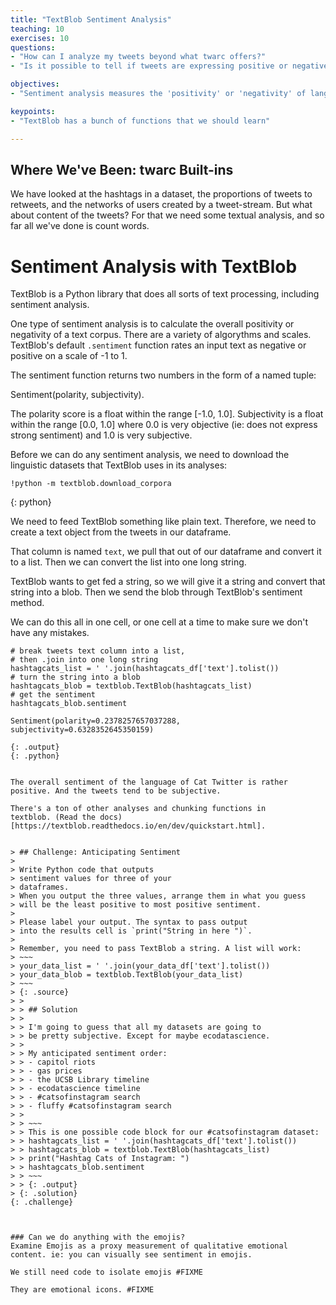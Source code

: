 ```yaml
---
title: "TextBlob Sentiment Analysis"
teaching: 10
exercises: 10
questions:
- "How can I analyze my tweets beyond what twarc offers?"
- "Is it possible to tell if tweets are expressing positive or negative feelings?"

objectives:
- "Sentiment analysis measures the 'positivity' or 'negativity' of language"

keypoints:
- "TextBlob has a bunch of functions that we should learn"

---
```


## Where We've Been: twarc Built-ins
We have looked at the hashtags in a dataset, the
proportions of tweets to retweets, and the networks of users created
by a tweet-stream. But what about content
of the tweets? For that we need some textual analysis, and so far all
we've done is count words.

# Sentiment Analysis with TextBlob
TextBlob is a Python library that does all sorts of text processing, 
including sentiment analysis. 

One type of sentiment analysis is to calculate 
the overall 
positivity or negativity of a text corpus. There are a variety 
of algorythms and scales. TextBlob's default `.sentiment` 
function rates an input text as negative or positive on a 
scale of -1 to 1.

The sentiment function returns two numbers in the form of a named tuple: 

Sentiment(polarity, subjectivity). 

The polarity score is a float 
within the range [-1.0, 1.0]. Subjectivity is a float within the 
range [0.0, 1.0] where 0.0 is very objective (ie: does not express
strong sentiment) and 1.0 is very 
subjective.

Before we can do any sentiment analysis, we need to download
the linguistic datasets that TextBlob uses in its analyses:

~~~
!python -m textblob.download_corpora
~~~
{: python}

We need to feed TextBlob something like plain text. Therefore, 
we need to create a text object from the tweets in our dataframe.
 
That column is named `text`, we pull that 
out of our dataframe and convert it to a list. Then we can 
convert the list into one long string. 

TextBlob wants to get fed a string, so we will give it a string and convert that 
string into a blob. Then we send the blob through TextBlob's sentiment method.


We can do this all in one cell, or one cell at a time to make
sure we don't have any mistakes.


~~~
# break tweets text column into a list, 
# then .join into one long string 
hashtagcats_list = ' '.join(hashtagcats_df['text'].tolist())
# turn the string into a blob
hashtagcats_blob = textblob.TextBlob(hashtagcats_list)
# get the sentiment
hashtagcats_blob.sentiment

~~~ 
    Sentiment(polarity=0.2378257657037288, 
    subjectivity=0.6328352645350159)
~~~ 
{: .output}
{: .python}


The overall sentiment of the language of Cat Twitter is rather 
positive. And the tweets tend to be subjective.

There's a ton of other analyses and chunking functions in 
textblob. (Read the docs)[https://textblob.readthedocs.io/en/dev/quickstart.html].


> ## Challenge: Anticipating Sentiment
>
> Write Python code that outputs 
> sentiment values for three of your 
> dataframes. 
> When you output the three values, arrange them in what you guess
> will be the least positive to most positive sentiment.
>
> Please label your output. The syntax to pass output 
> into the results cell is `print("String in here ")`.
>
> Remember, you need to pass TextBlob a string. A list will work:
> ~~~
> your_data_list = ' '.join(your_data_df['text'].tolist())
> your_data_blob = textblob.TextBlob(your_data_list)
> ~~~
> {: .source}
> >
> > ## Solution
> >
> > I'm going to guess that all my datasets are going to 
> > be pretty subjective. Except for maybe ecodatascience.
> > 
> > My anticipated sentiment order:
> > - capitol riots
> > - gas prices
> > - the UCSB Library timeline
> > - ecodatascience timeline
> > - #catsofinstagram search
> > - fluffy #catsofinstagram search
> > 
> > ~~~
> > This is one possible code block for our #catsofinstagram dataset:
> > hashtagcats_list = ' '.join(hashtagcats_df['text'].tolist())
> > hashtagcats_blob = textblob.TextBlob(hashtagcats_list)
> > print("Hashtag Cats of Instagram: ") 
> > hashtagcats_blob.sentiment
> > ~~~
> > {: .output}
> {: .solution}
{: .challenge}



### Can we do anything with the emojis?
Examine Emojis as a proxy measurement of qualitative emotional 
content. ie: you can visually see sentiment in emojis.

We still need code to isolate emojis #FIXME

They are emotional icons. #FIXME


